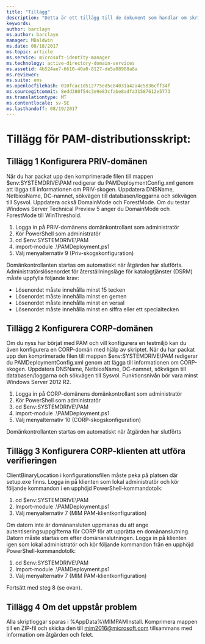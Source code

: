 ```yaml
---
title: "Tillägg"
description: "Detta är ett tillägg till de dokument som handlar om skriptbaserad PAM-distribution. Den beskriver hur du konfigurerar PRIV- och CORP-domänerna och hur du konfigurerar en klient så att den hanterar verifiering och information om hur du ber om hjälp."
keywords: 
author: barclayn
ms.author: barclayn
manager: MBaldwin
ms.date: 08/18/2017
ms.topic: article
ms.service: microsoft-identity-manager
ms.technology: active-directory-domain-services
ms.assetid: 4b524ae7-6610-40a0-8127-de5a08988a8a
ms.reviewer: 
ms.suite: ems
ms.openlocfilehash: 010fcac1d512775ed5c84031a42a4c5836cff34f
ms.sourcegitcommit: 8edd380f54c3e9e83cfabe8adfa31587612e5773
ms.translationtype: MT
ms.contentlocale: sv-SE
ms.lasthandoff: 08/19/2017
---
```

# <a name="pam-deployment-scripts-addendum"></a>Tillägg för PAM-distributionsskript:

## <a name="addendum-1-setting-up-the-priv-domain"></a>Tillägg 1 Konfigurera PRIV-domänen

När du har packat upp den komprimerade filen till mappen $env:SYSTEMDRIVE\PAM redigerar du PAMDeploymentConfig.xml genom att lägga till informationen om PRIV-skogen. Uppdatera DNSName, NetbiosName, DC-namnet, sökvägen till databasen/loggarna och sökvägen till Sysvol. Uppdatera också DomainMode och ForestMode. Om du testar Windows Server Technical Preview 5 anger du DomainMode och ForestMode till WinThreshold.

1. Logga in på PRIV-domänens domänkontrollant som administratör
2. Kör PowerShell som administratör
3. cd $env:SYSTEMDRIVE\PAM
4. import-module .\PAMDeployment.ps1
5. Välj menyalternativ 9 (Priv-skogskonfiguration)


Domänkontrollanten startas om automatiskt när åtgärden har slutförts. Administratörslösenordet för återställningsläge för katalogtjänster (DSRM) måste uppfylla följande krav:

  * Lösenordet måste innehålla minst 15 tecken
  * Lösenordet måste innehålla minst en gemen
  * Lösenordet måste innehålla minst en versal
  * Lösenordet måste innehålla minst en siffra eller ett specialtecken

## <a name="addendum-2-setting-up-the-corp-domain"></a>Tillägg 2 Konfigurera CORP-domänen

Om du nyss har börjat med PAM och vill konfigurera en testmiljö kan du även konfigurera en CORP-domän med hjälp av skriptet. När du har packat upp den komprimerade filen till mappen $env:SYSTEMDRIVE\PAM redigerar du PAMDeploymentConfig.xml genom att lägga till informationen om CORP-skogen. Uppdatera DNSName, NetbiosName, DC-namnet, sökvägen till databasen/loggarna och sökvägen till Sysvol. Funktionsnivån bör vara minst Windows Server 2012 R2.

1. Logga in på CORP-domänens domänkontrollant som administratör
2. Kör PowerShell som administratör
3. cd $env:SYSTEMDRIVE\PAM
4. import-module .\PAMDeployment.ps1
5. Välj menyalternativ 10 (CORP-skogskonfiguration)

Domänkontrollanten startas om automatiskt när åtgärden har slutförts

## <a name="addendum-3-setting-up-a-corp-client-to-do-the-validation"></a>Tillägg 3 Konfigurera CORP-klienten att utföra verifieringen

ClientBinaryLocation i konfigurationsfilen måste peka på platsen där setup.exe finns.
Logga in på klienten som lokal administratör och kör följande kommandon i en upphöjd PowerShell-kommandotolk:

1. cd $env:SYSTEMDRIVE\PAM
2. Import-module .\PAMDeployment.ps1
3. Välj menyalternativ 7 (MIM PAM-klientkonfiguration)


Om datorn inte är domänansluten uppmanas du att ange autentiseringsuppgifterna för CORP för att upprätta en domänanslutning. Datorn måste startas om efter domänanslutningen. Logga in på klienten igen som lokal administratör och kör följande kommandon från en upphöjd PowerShell-kommandotolk:

1. cd $env:SYSTEMDRIVE\PAM
2. Import-module .\PAMDeployment.ps1
3. Välj menyalternativ 7 (MIM PAM-klientkonfiguration)

Fortsätt med steg 8 (se ovan).

## <a name="addendum-4-if-something-goes-wrong"></a>Tillägg 4 Om det uppstår problem

Alla skriptloggar sparas i %AppData%\MIMPAMInstall. Komprimera mappen till en ZIP-fil och skicka den till [mim2016@microsoft.com](mailto:mim2016@microsoft.com) tillsammans med information om åtgärden och felet.

